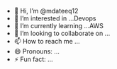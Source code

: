 - 👋 Hi, I’m @mdateeq12
- 👀 I’m interested in ...Devops
- 🌱 I’m currently learning ...AWS
- 💞️ I’m looking to collaborate on ...
- 📫 How to reach me ...
- 😄 Pronouns: ...
- ⚡ Fun fact: ...

<!---
mdateeq12/mdateeq12 is a ✨ special ✨ repository because its `README.md` (this file) appears on your GitHub profile.
You can click the Preview link to take a look at your changes.
--->
